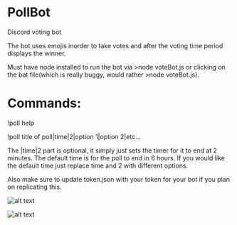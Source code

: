 # PollBot
Discord voting bot

The bot uses emojis inorder to take votes and after the voting time period displays the winner.

Must have node installed to run the bot via >node voteBot.js or clicking on the bat file(which is really buggy, would rather >node voteBot.js).

# Commands:
!poll help

!poll title of poll|time|2|option 1|option 2|etc...

The |time|2 part is optional, it simply just sets the timer for it to end at 2 minutes. The default time is for the poll to end in 6 hours. If you would like the default time just replace time and 2 with different options.

Also make sure to update token.json with your token for your bot if you plan on replicating this.

![alt text](https://imgur.com/e9PS0mj)

![alt text](https://imgur.com/hU4hI06)
